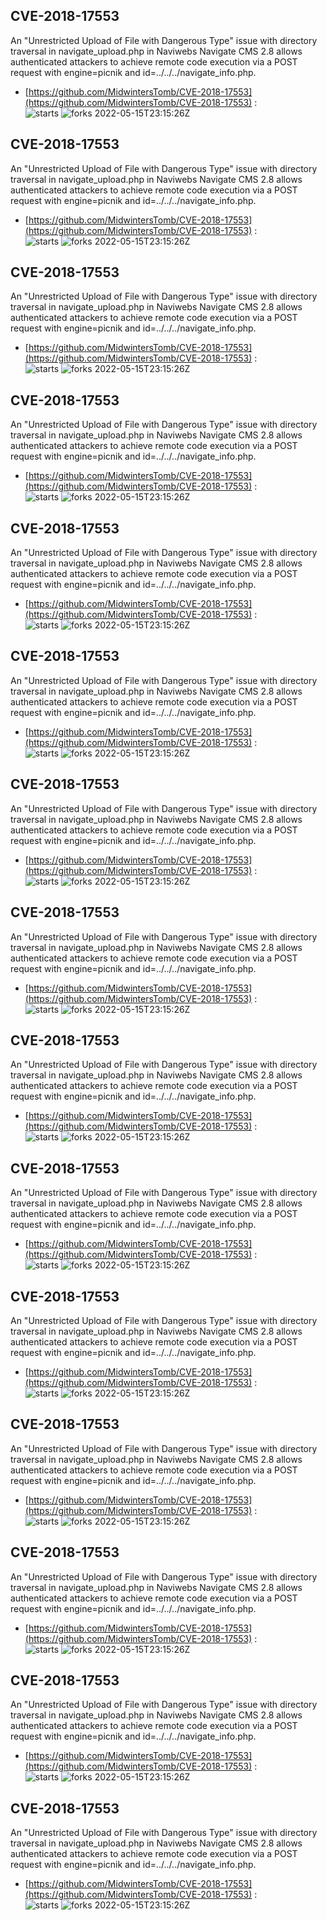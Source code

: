 ## CVE-2018-17553
 An "Unrestricted Upload of File with Dangerous Type" issue with directory traversal in navigate_upload.php in Naviwebs Navigate CMS 2.8 allows authenticated attackers to achieve remote code execution via a POST request with engine=picnik and id=../../../navigate_info.php.

- [https://github.com/MidwintersTomb/CVE-2018-17553](https://github.com/MidwintersTomb/CVE-2018-17553) :  
![starts](https://img.shields.io/github/stars/MidwintersTomb/CVE-2018-17553.svg) 
![forks](https://img.shields.io/github/forks/MidwintersTomb/CVE-2018-17553.svg) 
2022-05-15T23:15:26Z

## CVE-2018-17553
 An "Unrestricted Upload of File with Dangerous Type" issue with directory traversal in navigate_upload.php in Naviwebs Navigate CMS 2.8 allows authenticated attackers to achieve remote code execution via a POST request with engine=picnik and id=../../../navigate_info.php.

- [https://github.com/MidwintersTomb/CVE-2018-17553](https://github.com/MidwintersTomb/CVE-2018-17553) :  
![starts](https://img.shields.io/github/stars/MidwintersTomb/CVE-2018-17553.svg) 
![forks](https://img.shields.io/github/forks/MidwintersTomb/CVE-2018-17553.svg) 
2022-05-15T23:15:26Z

## CVE-2018-17553
 An "Unrestricted Upload of File with Dangerous Type" issue with directory traversal in navigate_upload.php in Naviwebs Navigate CMS 2.8 allows authenticated attackers to achieve remote code execution via a POST request with engine=picnik and id=../../../navigate_info.php.

- [https://github.com/MidwintersTomb/CVE-2018-17553](https://github.com/MidwintersTomb/CVE-2018-17553) :  
![starts](https://img.shields.io/github/stars/MidwintersTomb/CVE-2018-17553.svg) 
![forks](https://img.shields.io/github/forks/MidwintersTomb/CVE-2018-17553.svg) 
2022-05-15T23:15:26Z

## CVE-2018-17553
 An "Unrestricted Upload of File with Dangerous Type" issue with directory traversal in navigate_upload.php in Naviwebs Navigate CMS 2.8 allows authenticated attackers to achieve remote code execution via a POST request with engine=picnik and id=../../../navigate_info.php.

- [https://github.com/MidwintersTomb/CVE-2018-17553](https://github.com/MidwintersTomb/CVE-2018-17553) :  
![starts](https://img.shields.io/github/stars/MidwintersTomb/CVE-2018-17553.svg) 
![forks](https://img.shields.io/github/forks/MidwintersTomb/CVE-2018-17553.svg) 
2022-05-15T23:15:26Z

## CVE-2018-17553
 An "Unrestricted Upload of File with Dangerous Type" issue with directory traversal in navigate_upload.php in Naviwebs Navigate CMS 2.8 allows authenticated attackers to achieve remote code execution via a POST request with engine=picnik and id=../../../navigate_info.php.

- [https://github.com/MidwintersTomb/CVE-2018-17553](https://github.com/MidwintersTomb/CVE-2018-17553) :  
![starts](https://img.shields.io/github/stars/MidwintersTomb/CVE-2018-17553.svg) 
![forks](https://img.shields.io/github/forks/MidwintersTomb/CVE-2018-17553.svg) 
2022-05-15T23:15:26Z

## CVE-2018-17553
 An "Unrestricted Upload of File with Dangerous Type" issue with directory traversal in navigate_upload.php in Naviwebs Navigate CMS 2.8 allows authenticated attackers to achieve remote code execution via a POST request with engine=picnik and id=../../../navigate_info.php.

- [https://github.com/MidwintersTomb/CVE-2018-17553](https://github.com/MidwintersTomb/CVE-2018-17553) :  
![starts](https://img.shields.io/github/stars/MidwintersTomb/CVE-2018-17553.svg) 
![forks](https://img.shields.io/github/forks/MidwintersTomb/CVE-2018-17553.svg) 
2022-05-15T23:15:26Z

## CVE-2018-17553
 An "Unrestricted Upload of File with Dangerous Type" issue with directory traversal in navigate_upload.php in Naviwebs Navigate CMS 2.8 allows authenticated attackers to achieve remote code execution via a POST request with engine=picnik and id=../../../navigate_info.php.

- [https://github.com/MidwintersTomb/CVE-2018-17553](https://github.com/MidwintersTomb/CVE-2018-17553) :  
![starts](https://img.shields.io/github/stars/MidwintersTomb/CVE-2018-17553.svg) 
![forks](https://img.shields.io/github/forks/MidwintersTomb/CVE-2018-17553.svg) 
2022-05-15T23:15:26Z

## CVE-2018-17553
 An "Unrestricted Upload of File with Dangerous Type" issue with directory traversal in navigate_upload.php in Naviwebs Navigate CMS 2.8 allows authenticated attackers to achieve remote code execution via a POST request with engine=picnik and id=../../../navigate_info.php.

- [https://github.com/MidwintersTomb/CVE-2018-17553](https://github.com/MidwintersTomb/CVE-2018-17553) :  
![starts](https://img.shields.io/github/stars/MidwintersTomb/CVE-2018-17553.svg) 
![forks](https://img.shields.io/github/forks/MidwintersTomb/CVE-2018-17553.svg) 
2022-05-15T23:15:26Z

## CVE-2018-17553
 An "Unrestricted Upload of File with Dangerous Type" issue with directory traversal in navigate_upload.php in Naviwebs Navigate CMS 2.8 allows authenticated attackers to achieve remote code execution via a POST request with engine=picnik and id=../../../navigate_info.php.

- [https://github.com/MidwintersTomb/CVE-2018-17553](https://github.com/MidwintersTomb/CVE-2018-17553) :  
![starts](https://img.shields.io/github/stars/MidwintersTomb/CVE-2018-17553.svg) 
![forks](https://img.shields.io/github/forks/MidwintersTomb/CVE-2018-17553.svg) 
2022-05-15T23:15:26Z

## CVE-2018-17553
 An "Unrestricted Upload of File with Dangerous Type" issue with directory traversal in navigate_upload.php in Naviwebs Navigate CMS 2.8 allows authenticated attackers to achieve remote code execution via a POST request with engine=picnik and id=../../../navigate_info.php.

- [https://github.com/MidwintersTomb/CVE-2018-17553](https://github.com/MidwintersTomb/CVE-2018-17553) :  
![starts](https://img.shields.io/github/stars/MidwintersTomb/CVE-2018-17553.svg) 
![forks](https://img.shields.io/github/forks/MidwintersTomb/CVE-2018-17553.svg) 
2022-05-15T23:15:26Z

## CVE-2018-17553
 An "Unrestricted Upload of File with Dangerous Type" issue with directory traversal in navigate_upload.php in Naviwebs Navigate CMS 2.8 allows authenticated attackers to achieve remote code execution via a POST request with engine=picnik and id=../../../navigate_info.php.

- [https://github.com/MidwintersTomb/CVE-2018-17553](https://github.com/MidwintersTomb/CVE-2018-17553) :  
![starts](https://img.shields.io/github/stars/MidwintersTomb/CVE-2018-17553.svg) 
![forks](https://img.shields.io/github/forks/MidwintersTomb/CVE-2018-17553.svg) 
2022-05-15T23:15:26Z

## CVE-2018-17553
 An "Unrestricted Upload of File with Dangerous Type" issue with directory traversal in navigate_upload.php in Naviwebs Navigate CMS 2.8 allows authenticated attackers to achieve remote code execution via a POST request with engine=picnik and id=../../../navigate_info.php.

- [https://github.com/MidwintersTomb/CVE-2018-17553](https://github.com/MidwintersTomb/CVE-2018-17553) :  
![starts](https://img.shields.io/github/stars/MidwintersTomb/CVE-2018-17553.svg) 
![forks](https://img.shields.io/github/forks/MidwintersTomb/CVE-2018-17553.svg) 
2022-05-15T23:15:26Z

## CVE-2018-17553
 An "Unrestricted Upload of File with Dangerous Type" issue with directory traversal in navigate_upload.php in Naviwebs Navigate CMS 2.8 allows authenticated attackers to achieve remote code execution via a POST request with engine=picnik and id=../../../navigate_info.php.

- [https://github.com/MidwintersTomb/CVE-2018-17553](https://github.com/MidwintersTomb/CVE-2018-17553) :  
![starts](https://img.shields.io/github/stars/MidwintersTomb/CVE-2018-17553.svg) 
![forks](https://img.shields.io/github/forks/MidwintersTomb/CVE-2018-17553.svg) 
2022-05-15T23:15:26Z

## CVE-2018-17553
 An "Unrestricted Upload of File with Dangerous Type" issue with directory traversal in navigate_upload.php in Naviwebs Navigate CMS 2.8 allows authenticated attackers to achieve remote code execution via a POST request with engine=picnik and id=../../../navigate_info.php.

- [https://github.com/MidwintersTomb/CVE-2018-17553](https://github.com/MidwintersTomb/CVE-2018-17553) :  
![starts](https://img.shields.io/github/stars/MidwintersTomb/CVE-2018-17553.svg) 
![forks](https://img.shields.io/github/forks/MidwintersTomb/CVE-2018-17553.svg) 
2022-05-15T23:15:26Z

## CVE-2018-17553
 An "Unrestricted Upload of File with Dangerous Type" issue with directory traversal in navigate_upload.php in Naviwebs Navigate CMS 2.8 allows authenticated attackers to achieve remote code execution via a POST request with engine=picnik and id=../../../navigate_info.php.

- [https://github.com/MidwintersTomb/CVE-2018-17553](https://github.com/MidwintersTomb/CVE-2018-17553) :  
![starts](https://img.shields.io/github/stars/MidwintersTomb/CVE-2018-17553.svg) 
![forks](https://img.shields.io/github/forks/MidwintersTomb/CVE-2018-17553.svg) 
2022-05-15T23:15:26Z

